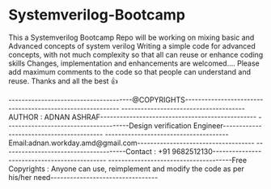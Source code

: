 # Systemverilog-Bootcamp
This a Systemverilog Bootcamp Repo
will be working on mixing basic and Advanced concepts of system verilog
Writing a simple code for advanced concepts, with not much complexity so that all can reuse or enhance coding skills
Changes, implementation and enhancements are welcomed.... Please add maximum comments to the code so that people can understand and reuse.
Thanks and all the best 👍




--------------------------------------@COPYRIGHTS----------------------------------------------------------
--------------------------------------AUTHOR : ADNAN ASHRAF------------------------------------------------
--------------------------------------Design verification Engineer-----------------------------------------
--------------------------------------Email:adnan.workday.amd@gmail.com------------------------------------
--------------------------------------Contact : +91 9682512130---------------------------------------------
--------------------------------------Free Copyrights : Anyone can use, reimplement and modify the code as per his/her need---------------------------------
